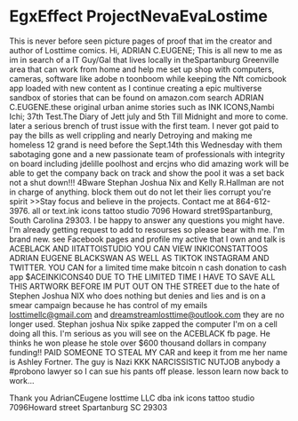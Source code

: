 # EgxEffect ProjectNevaEvaLostime
This is never before seen picture pages of proof that im the creator and author of Losttime comics. Hi, ADRIAN C.EUGENE; This is all new to me as im in search of a IT Guy/Gal that lives locally in theSpartanburg Greenville area that can work from home and help me set up shop with computers, cameras, software like adobe n toonboom while keeping the Nft comicbook app loaded with new content as I continue creating a epic multiverse sandbox of stories that can be found on amazon.com search ADRIAN C.EUGENE.these original urban anime stories such as INK ICONS,Nambi Ichi; 37th Test.The Diary of Jett july and 5th Till Midnight and more to come. 
later a serious brench of trust issue with the first team. I never got paid to pay the bills as well  crippling and nearly Detroying and making me homeless 12 grand is need before the Sept.14th this Wednesday with them sabotaging gone and a new passionate team of professionals with integrity on board including jdelille poolhost and ercjns who did amazing work will be able to get the company back on track and show the pool it was a set back not a shut down!!!
4Bware Stephan Joshua Nix and Kelly R.Hallman  are not in charge of anything. block them out do not let their lies corrupt you're spirit >>Stay focus and believe in the projects. Contact me at 864-612-3976. all or text.ink icons tattoo studio 7096 Howard stret9Spartanburg, South Carolina 29303. I be happy to answer any questions you might have. I'm already getting request to add to resourses  so please bear with me. I'm brand new. see Facebook pages and profile my active that I own and talk is ACEBLACK AND IITATTOISTUDIO  YOU CAN VIEW INKICONSTATTOOS ADRIAN EUGENE BLACKSWAN AS WELL AS TIKTOK INSTAGRAM AND TWITTER. YOU CAN for a limited time make bitcoin n cash donation to cash app $ACEINKICONS40 DUE TO THE LIMITED TIME I HAVE TO SAVE ALL THIS ARTWORK BEFORE IM PUT OUT ON THE STREET due to the hate of Stephen Joshua NIX who does nothing but denies and lies and is on a smear campaign because he has control of my emails losttimellc@gmail.com and dreamstreamlosttime@outlook.com they are no longer used. Stephan joshua Nix spike zapped the computer I'm on a cell doing all this. I'm serious as you will see on the ACEBLACK fb page. He thinks he won please he stole over $600 thousand dollars in company funding!! PAID SOMEONE TO STEAL MY CAR and keep it from me her name is Ashley Fortner. The guy is Nazi KKK NARCISSISTIC NUTJOB anybody a #probono lawyer so I can sue his pants off please. lesson learn now back to work...

Thank you
AdrianCEugene
losttime LLC dba 
ink icons tattoo studio
7096Howard street Spartanburg SC 29303

